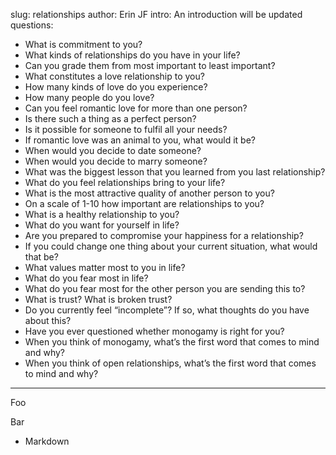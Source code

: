 slug: relationships
author: Erin JF
intro: An introduction will be updated
questions:
  - What is commitment to you?
  - What kinds of relationships do you have in your life?
  - Can you grade them from most important to least important?
  - What constitutes a love relationship to you?
  - How many kinds of love do you experience?
  - How many people do you love?
  - Can you feel romantic love for more than one person?
  - Is there such a thing as a perfect person?
  - Is it possible for someone to fulfil all your needs?
  - If romantic love was an animal to you, what would it be?
  - When would you decide to date someone?
  - When would you decide to marry someone?
  - What was the biggest lesson that you learned from you last relationship?
  - What do you feel relationships bring to your life?
  - What is the most attractive quality of another person to you?
  - On a scale of 1-10 how important are relationships to you?
  - What is a healthy relationship to you?
  - What do you want for yourself in life?
  - Are you prepared to compromise your happiness for a relationship?
  - If you could change one thing about your current situation, what would that be?
  - What values matter most to you in life?
  - What do you fear most in life?
  - What do you fear most for the other person you are sending this to?
  - What is trust? What is broken trust?
  - Do you currently feel “incomplete”? If so, what thoughts do you have about this?
  - Have you ever questioned whether monogamy is right for you?
  - When you think of monogamy, what’s the first word that comes to mind and why?
  - When you think of open relationships, what’s the first word that comes to mind and why?
---
Foo

Bar

* Markdown
